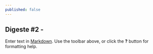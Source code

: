 ```yaml
---
published: false
---
```


## Digeste #2 - 

Enter text in [Markdown](http://daringfireball.net/projects/markdown/). Use the toolbar above, or click the **?** button for formatting help.
